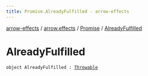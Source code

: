 ```yaml
---
title: Promise.AlreadyFulfilled - arrow-effects
---
```


[arrow-effects](../../index.html) / [arrow.effects](../index.html) / [Promise](index.html) / [AlreadyFulfilled](./-already-fulfilled.html)

# AlreadyFulfilled

`object AlreadyFulfilled : `[`Throwable`](https://kotlinlang.org/api/latest/jvm/stdlib/kotlin/-throwable/index.html)